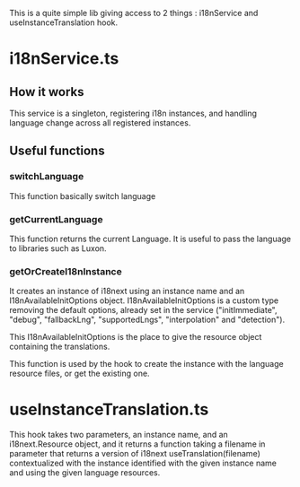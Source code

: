 This is a quite simple lib giving access to 2 things : i18nService and useInstanceTranslation hook.

# i18nService.ts

## How it works

This service is a singleton, registering i18n instances, and handling language change across all registered instances.

## Useful functions

### switchLanguage

This function basically switch language

### getCurrentLanguage

This function returns the current Language. It is useful to pass the language to libraries such as Luxon.

### getOrCreateI18nInstance

It creates an instance of i18next using an instance name and an I18nAvailableInitOptions object.
I18nAvailableInitOptions is a custom type removing the default options, already set in the service
("initImmediate", "debug", "fallbackLng", "supportedLngs", "interpolation" and "detection").

This I18nAvailableInitOptions is the place to give the resource object containing the translations.

This function is used by the hook to create the instance with the language resource files, or get the existing one.

# useInstanceTranslation.ts

This hook takes two parameters, an instance name, and an i18next.Resource object, and it returns a function taking
a filename in parameter that returns a version of i18next useTranslation(filename) contextualized with the instance
identified with the given instance name and using the given language resources.
